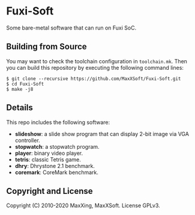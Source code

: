 # Fuxi-Soft

Some bare-metal software that can run on Fuxi SoC.

## Building from Source

You may want to check the toolchain configuration in `toolchain.mk`. Then you can build this repository by executing the following command lines:

```
$ git clone --recursive https://github.com/MaxXSoft/Fuxi-Soft.git
$ cd Fuxi-Soft
$ make -j8
```

## Details

This repo includes the following software:

* **slideshow**: a slide show program that can display 2-bit image via VGA controller.
* **stopwatch**: a stopwatch program.
* **player**: binary video player.
* **tetris**: classic Tetris game.
* **dhry**: Dhrystone 2.1 benchmark.
* **coremark**: CoreMark benchmark.

## Copyright and License

Copyright (C) 2010-2020 MaxXing, MaxXSoft. License GPLv3.
